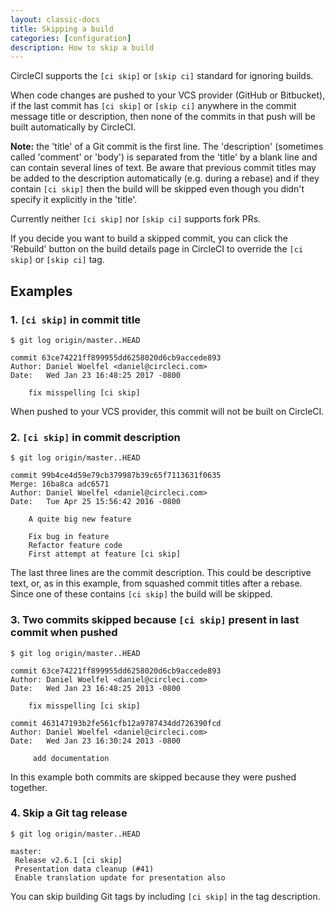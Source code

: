 ```yaml
---
layout: classic-docs
title: Skipping a build
categories: [configuration]
description: How to skip a build
---
```


CircleCI supports the `[ci skip]` or `[skip ci]` standard for ignoring builds.

When code changes are pushed to your VCS provider (GitHub or Bitbucket), if the last commit has `[ci skip]` or `[skip ci]` anywhere in the commit message title or description, then none of the commits in that push will be built automatically by CircleCI.

**Note:** the 'title' of a Git commit is the first line. The 'description' (sometimes called 'comment' or 'body') is separated from the 'title' by a blank line and can contain several lines of text. Be aware that previous commit titles may be added to the description automatically (e.g. during a rebase) and if they contain `[ci skip]` then the build will be skipped even though you didn't specify it explicitly in the 'title'.

Currently neither `[ci skip]` nor `[skip ci]` supports fork PRs.

If you decide you want to build a skipped commit, you can click the 'Rebuild' button on the build details page in CircleCI to override the `[ci skip]` or `[skip ci]` tag.

## Examples

### 1. `[ci skip]` in commit title

```
$ git log origin/master..HEAD

commit 63ce74221ff899955dd6258020d6cb9accede893
Author: Daniel Woelfel <daniel@circleci.com>
Date:   Wed Jan 23 16:48:25 2017 -0800

    fix misspelling [ci skip]
```

When pushed to your VCS provider, this commit will not be built on CircleCI.

### 2. `[ci skip]` in commit description

```
$ git log origin/master..HEAD

commit 99b4ce4d59e79cb379987b39c65f7113631f0635
Merge: 16ba8ca adc6571
Author: Daniel Woelfel <daniel@circleci.com>
Date:   Tue Apr 25 15:56:42 2016 -0800

    A quite big new feature

    Fix bug in feature
    Refactor feature code
    First attempt at feature [ci skip]
```

The last three lines are the commit description. This could be descriptive text, or, as in this example, from squashed commit titles after a rebase. Since one of these contains `[ci skip]` the build will be skipped.

### 3. Two commits skipped because `[ci skip]` present in last commit when pushed

```
$ git log origin/master..HEAD

commit 63ce74221ff899955dd6258020d6cb9accede893
Author: Daniel Woelfel <daniel@circleci.com>
Date:   Wed Jan 23 16:48:25 2013 -0800

    fix misspelling [ci skip]

commit 463147193b2fe561cfb12a9787434dd726390fcd
Author: Daniel Woelfel <daniel@circleci.com>
Date:   Wed Jan 23 16:30:24 2013 -0800

     add documentation
```

In this example both commits are skipped because they were pushed together.

### 4. Skip a Git tag release

```
$ git log origin/master..HEAD

master:
 Release v2.6.1 [ci skip]
 Presentation data cleanup (#41)
 Enable translation update for presentation also
 ```

You can skip building Git tags by including `[ci skip]` in the tag description.
